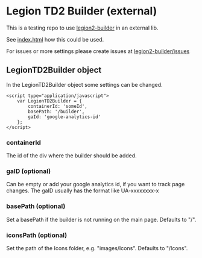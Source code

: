 # Legion TD2 Builder (external)

This is a testing repo to use [legion2-builder](https://github.com/attrib/legion2-builder) in an external lib.

See [index.html](index.html) how this could be used.

For issues or more settings please create issues at [legion2-builder/issues](https://github.com/attrib/legion2-builder/issues)

## LegionTD2Builder object

In the LegionTD2Builder object some settings can be changed.

    <script type="application/javascript">
        var LegionTD2Builder = {
            containerId: 'someId',
            basePath: '/builder',
            gaId: 'google-analytics-id'
        };
    </script> 


### containerId

The id of the div where the builder should be added.

### gaID (optional)

Can be empty or add your google analytics id, if you want to track page changes.
The gaID usually has the format like UA-xxxxxxxx-x

### basePath (optional)

Set a basePath if the builder is not running on the main page. Defaults to "/".

### iconsPath (optional)

Set the path of the Icons folder, e.g. "images/Icons". Defaults to "/Icons".
